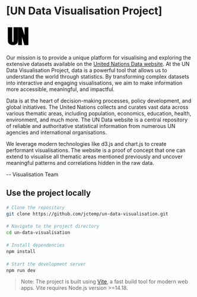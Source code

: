 # [UN Data Visualisation Project]

![](public/logo.png)
<p>
    Our mission is to provide a unique platform for visualising and exploring the extensive datasets
    available on the <a href="https://data.un.org/" class="underline">United Nations Data website</a>. At the UN Data Visualisation
    Project, data is a powerful tool that allows us to understand the world through statistics. By
    transforming complex datasets into interactive and engaging visualisations, we aim to make
    information more accessible, meaningful, and impactful.
</p>

<p>
    Data is at the heart of decision-making processes, policy development, and global initiatives. The
    United Nations collects and curates vast data across various thematic areas, including population,
    economics, education, health, environment, and much more. The UN Data website is a central
    repository of
    reliable and authoritative statistical information from numerous UN agencies and international
    organisations.
</p>

<p>
    We leverage modern technologies like d3.js and chart.js to create performant visualisations. The
    website
    is a proof of concept that one can extend to visualise all thematic areas mentioned previously and
    uncover meaningful patterns and correlations hidden in the raw data.
</p>

-- Visualisation Team

## Use the project locally

```bash
# Clone the repository
git clone https://github.com/jctemp/un-data-visualisation.git

# Navigate to the project directory
cd un-data-visualisation

# Install dependencies
npm install

# Start the development server
npm run dev
```

> Note: The project is built using [Vite](https://vitejs.dev/), a fast build tool for modern web apps. Vite requires Node.js version >=14.18.